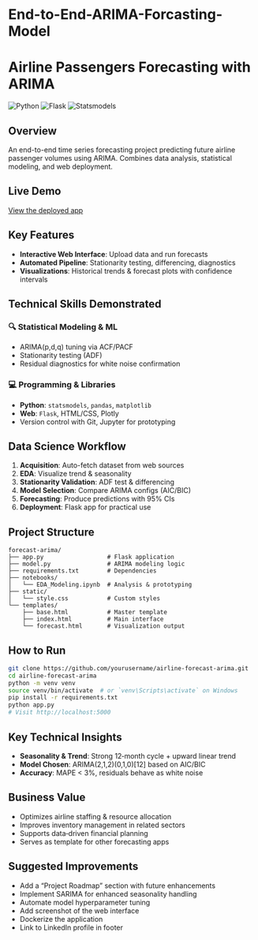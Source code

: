 # End-to-End-ARIMA-Forcasting-Model
# Airline Passengers Forecasting with ARIMA

![Python](https://img.shields.io/badge/python-3.9%2B-blue) ![Flask](https://img.shields.io/badge/flask-2.1.3-green) ![Statsmodels](https://img.shields.io/badge/statsmodels-0.13.2-red)

## Overview
An end-to-end time series forecasting project predicting future airline passenger volumes using ARIMA. Combines data analysis, statistical modeling, and web deployment.

## Live Demo
[View the deployed app](#)

## Key Features
- **Interactive Web Interface**: Upload data and run forecasts
- **Automated Pipeline**: Stationarity testing, differencing, diagnostics
- **Visualizations**: Historical trends & forecast plots with confidence intervals

## Technical Skills Demonstrated

### 🔍 Statistical Modeling & ML
- ARIMA(p,d,q) tuning via ACF/PACF
- Stationarity testing (ADF)
- Residual diagnostics for white noise confirmation

### 💻 Programming & Libraries
- **Python**: `statsmodels`, `pandas`, `matplotlib`
- **Web**: `Flask`, HTML/CSS, Plotly
- Version control with Git, Jupyter for prototyping

## Data Science Workflow
1. **Acquisition**: Auto-fetch dataset from web sources
2. **EDA**: Visualize trend & seasonality
3. **Stationarity Validation**: ADF test & differencing
4. **Model Selection**: Compare ARIMA configs (AIC/BIC)
5. **Forecasting**: Produce predictions with 95% CIs
6. **Deployment**: Flask app for practical use

## Project Structure
```text
forecast-arima/
├── app.py                  # Flask application
├── model.py                # ARIMA modeling logic
├── requirements.txt        # Dependencies
├── notebooks/
│   └── EDA_Modeling.ipynb  # Analysis & prototyping
├── static/
│   └── style.css           # Custom styles
└── templates/
    ├── base.html           # Master template
    ├── index.html          # Main interface
    └── forecast.html       # Visualization output
```

## How to Run
```bash
git clone https://github.com/yourusername/airline-forecast-arima.git
cd airline-forecast-arima
python -m venv venv
source venv/bin/activate  # or `venv\Scripts\activate` on Windows
pip install -r requirements.txt
python app.py
# Visit http://localhost:5000
```

## Key Technical Insights
- **Seasonality & Trend**: Strong 12‑month cycle + upward linear trend
- **Model Chosen**: ARIMA(2,1,2)(0,1,0)[12] based on AIC/BIC
- **Accuracy**: MAPE < 3%, residuals behave as white noise

## Business Value
- Optimizes airline staffing & resource allocation
- Improves inventory management in related sectors
- Supports data‑driven financial planning
- Serves as template for other forecasting apps

## Suggested Improvements
- Add a “Project Roadmap” section with future enhancements
- Implement SARIMA for enhanced seasonality handling
- Automate model hyperparameter tuning
- Add screenshot of the web interface
- Dockerize the application
- Link to LinkedIn profile in footer
